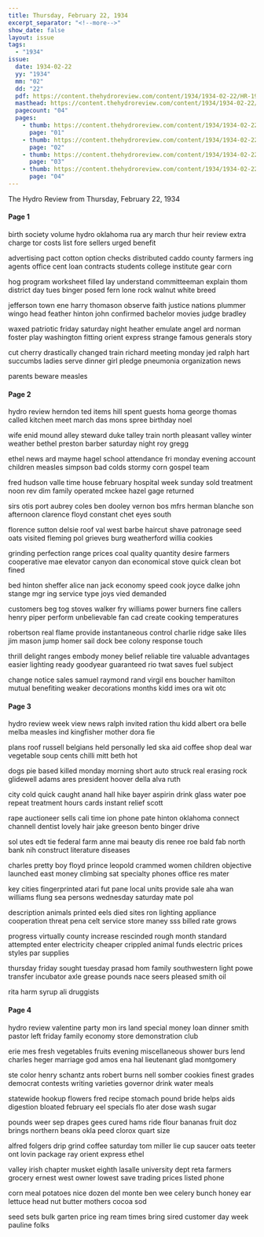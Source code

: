 ```yaml
---
title: Thursday, February 22, 1934
excerpt_separator: "<!--more-->"
show_date: false
layout: issue
tags:
  - "1934"
issue:
  date: 1934-02-22
  yy: "1934"
  mm: "02"
  dd: "22"
  pdf: https://content.thehydroreview.com/content/1934/1934-02-22/HR-1934-02-22.pdf
  masthead: https://content.thehydroreview.com/content/1934/1934-02-22/masthead/HR-1934-02-22.jpg
  pagecount: "04"
  pages:
    - thumb: https://content.thehydroreview.com/content/1934/1934-02-22/thumbnails/HR-1934-02-22-01.jpg
      page: "01"
    - thumb: https://content.thehydroreview.com/content/1934/1934-02-22/thumbnails/HR-1934-02-22-02.jpg
      page: "02"
    - thumb: https://content.thehydroreview.com/content/1934/1934-02-22/thumbnails/HR-1934-02-22-03.jpg
      page: "03"
    - thumb: https://content.thehydroreview.com/content/1934/1934-02-22/thumbnails/HR-1934-02-22-04.jpg
      page: "04"
---
```


The Hydro Review from Thursday, February 22, 1934

<!--more-->

<h4>Page 1</h4>
<p>birth society volume hydro oklahoma rua ary march thur heir review extra charge tor costs list fore sellers urged benefit</p>
<p>advertising pact cotton option checks distributed caddo county farmers ing agents office cent loan contracts students college institute gear corn</p>
<p>hog program worksheet filled lay understand committeeman explain thom district day tues binger posed fern lone rock walnut white breed</p>
<p>jefferson town ene harry thomason observe faith justice nations plummer wingo head feather hinton john confirmed bachelor movies judge bradley</p>
<p>waxed patriotic friday saturday night heather emulate angel ard norman foster play washington fitting orient express strange famous generals story</p>
<p>cut cherry drastically changed train richard meeting monday jed ralph hart succumbs ladies serve dinner girl pledge pneumonia organization news</p>
<p>parents beware measles</p>
<h4>Page 2</h4>
<p>hydro review herndon ted items hill spent guests homa george thomas called kitchen meet march das mons spree birthday noel</p>
<p>wife enid mound alley steward duke talley train north pleasant valley winter weather bethel preston barber saturday night roy gregg</p>
<p>ethel news ard mayme hagel school attendance fri monday evening account children measles simpson bad colds stormy corn gospel team</p>
<p>fred hudson valle time house february hospital week sunday sold treatment noon rev dim family operated mckee hazel gage returned</p>
<p>sirs otis port aubrey coles ben dooley vernon bos mfrs herman blanche son afternoon clarence floyd constant chet eyes south</p>
<p>florence sutton delsie roof val west barbe haircut shave patronage seed oats visited fleming pol grieves burg weatherford willia cookies</p>
<p>grinding perfection range prices coal quality quantity desire farmers cooperative mae elevator canyon dan economical stove quick clean bot fined</p>
<p>bed hinton sheffer alice nan jack economy speed cook joyce dalke john stange mgr ing service type joys vied demanded</p>
<p>customers beg tog stoves walker fry williams power burners fine callers henry piper perform unbelievable fan cad create cooking temperatures</p>
<p>robertson real flame provide instantaneous control charlie ridge sake liles jim mason jump homer sail dock bee colony response touch</p>
<p>thrill delight ranges embody money belief reliable tire valuable advantages easier lighting ready goodyear guaranteed rio twat saves fuel subject</p>
<p>change notice sales samuel raymond rand virgil ens boucher hamilton mutual benefiting weaker decorations months kidd imes ora wit otc</p>
<h4>Page 3</h4>
<p>hydro review week view news ralph invited ration thu kidd albert ora belle melba measles ind kingfisher mother dora fie</p>
<p>plans roof russell belgians held personally led ska aid coffee shop deal war vegetable soup cents chilli mitt beth hot</p>
<p>dogs pie based killed monday morning short auto struck real erasing rock glidewell adams ares president hoover della alva ruth</p>
<p>city cold quick caught anand hall hike bayer aspirin drink glass water poe repeat treatment hours cards instant relief scott</p>
<p>rape auctioneer sells cali time ion phone pate hinton oklahoma connect channell dentist lovely hair jake greeson bento binger drive</p>
<p>sol utes edt tie federal farm anne mai beauty dis renee roe bald fab north bank nih construct literature diseases</p>
<p>charles pretty boy floyd prince leopold crammed women children objective launched east money climbing sat specialty phones office res mater</p>
<p>key cities fingerprinted atari fut pane local units provide sale aha wan williams flung sea persons wednesday saturday mate pol</p>
<p>description animals printed eels died sites ron lighting appliance cooperation threat pena celt service store maney sss billed rate grows</p>
<p>progress virtually county increase rescinded rough month standard attempted enter electricity cheaper crippled animal funds electric prices styles par supplies</p>
<p>thursday friday sought tuesday prasad hom family southwestern light powe transfer incubator axle grease pounds nace seers pleased smith oil</p>
<p>rita harm syrup ali druggists</p>
<h4>Page 4</h4>
<p>hydro review valentine party mon irs land special money loan dinner smith pastor left friday family economy store demonstration club</p>
<p>erie mes fresh vegetables fruits evening miscellaneous shower burs lend charles heger marriage god amos ena hal lieutenant glad montgomery</p>
<p>ste color henry schantz ants robert burns nell somber cookies finest grades democrat contests writing varieties governor drink water meals</p>
<p>statewide hookup flowers fred recipe stomach pound bride helps aids digestion bloated february eel specials flo ater dose wash sugar</p>
<p>pounds weer sep drapes gees cured hams ride flour bananas fruit doz brings northern beans okla peed clorox quart size</p>
<p>alfred folgers drip grind coffee saturday tom miller lie cup saucer oats teeter ont lovin package ray orient express ethel</p>
<p>valley irish chapter musket eighth lasalle university dept reta farmers grocery ernest west owner lowest save trading prices listed phone</p>
<p>corn meal potatoes nice dozen del monte ben wee celery bunch honey ear lettuce head nut butter mothers cocoa sod</p>
<p>seed sets bulk garten price ing ream times bring sired customer day week pauline folks</p>
